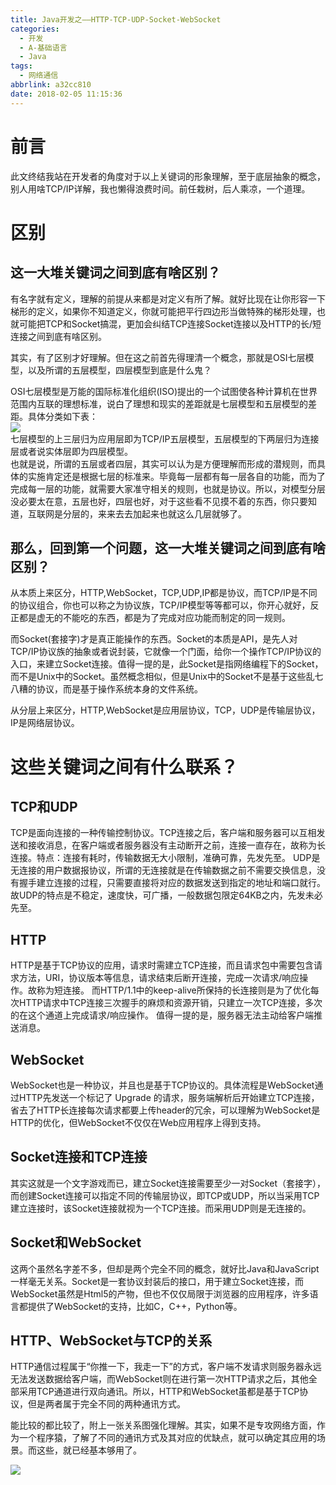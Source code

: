 ```yaml
---
title: Java开发之——HTTP-TCP-UDP-Socket-WebSocket
categories:
  - 开发
  - A-基础语言
  - Java
tags:
  - 网络通信
abbrlink: a32cc810
date: 2018-02-05 11:15:36
---
```

# 前言
此文终结我站在开发者的角度对于以上关键词的形象理解，至于底层抽象的概念，别人用啥TCP/IP详解，我也懒得浪费时间。前任栽树，后人乘凉，一个道理。
<!--more--> 
# 区别
## 这一大堆关键词之间到底有啥区别？
有名字就有定义，理解的前提从来都是对定义有所了解。就好比现在让你形容一下梯形的定义，如果你不知道定义，你就可能把平行四边形当做特殊的梯形处理，也就可能把TCP和Socket搞混，更加会纠结TCP连接Socket连接以及HTTP的长/短连接之间到底有啥区别。

其实，有了区别才好理解。但在这之前首先得理清一个概念，那就是OSI七层模型，以及所谓的五层模型，四层模型到底是什么鬼？

OSI七层模型是万能的国际标准化组织(ISO)提出的一个试图使各种计算机在世界范围内互联的理想标准，说白了理想和现实的差距就是七层模型和五层模型的差距。具体分类如下表：    
![][1]   
七层模型的上三层归为应用层即为TCP/IP五层模型，五层模型的下两层归为连接层或者说实体层即为四层模型。  
也就是说，所谓的五层或者四层，其实可以认为是方便理解而形成的潜规则，而具体的实施肯定还是根据七层的标准来。毕竟每一层都有每一层各自的功能，而为了完成每一层的功能，就需要大家准守相关的规则，也就是协议。所以，对模型分层没必要太在意，五层也好，四层也好，对于这些看不见摸不着的东西，你只要知道，互联网是分层的，来来去去加起来也就这么几层就够了。

## 那么，回到第一个问题，这一大堆关键词之间到底有啥区别？
从本质上来区分，HTTP,WebSocket，TCP,UDP,IP都是协议，而TCP/IP是不同的协议组合，你也可以称之为协议族，TCP/IP模型等等都可以，你开心就好，反正都是虚无的不能吃的东西，都是为了完成对应功能而制定的同一规则。  

而Socket(套接字)才是真正能操作的东西。Socket的本质是API，是先人对TCP/IP协议族的抽象或者说封装，它就像一个门面，给你一个操作TCP/IP协议的入口，来建立Socket连接。值得一提的是，此Socket是指网络编程下的Socket，而不是Unix中的Socket。虽然概念相似，但是Unix中的Socket不是基于这些乱七八糟的协议，而是基于操作系统本身的文件系统。


从分层上来区分，HTTP,WebSocket是应用层协议，TCP，UDP是传输层协议，IP是网络层协议。 

# 这些关键词之间有什么联系？
## TCP和UDP
TCP是面向连接的一种传输控制协议。TCP连接之后，客户端和服务器可以互相发送和接收消息，在客户端或者服务器没有主动断开之前，连接一直存在，故称为长连接。特点：连接有耗时，传输数据无大小限制，准确可靠，先发先至。
UDP是无连接的用户数据报协议，所谓的无连接就是在传输数据之前不需要交换信息，没有握手建立连接的过程，只需要直接将对应的数据发送到指定的地址和端口就行。故UDP的特点是不稳定，速度快，可广播，一般数据包限定64KB之内，先发未必先至。

## HTTP 
HTTP是基于TCP协议的应用，请求时需建立TCP连接，而且请求包中需要包含请求方法，URI，协议版本等信息，请求结束后断开连接，完成一次请求/响应操作。故称为短连接。
而HTTP/1.1中的keep-alive所保持的长连接则是为了优化每次HTTP请求中TCP连接三次握手的麻烦和资源开销，只建立一次TCP连接，多次的在这个通道上完成请求/响应操作。
值得一提的是，服务器无法主动给客户端推送消息。

## WebSocket
WebSocket也是一种协议，并且也是基于TCP协议的。具体流程是WebSocket通过HTTP先发送一个标记了 Upgrade 的请求，服务端解析后开始建立TCP连接，省去了HTTP长连接每次请求都要上传header的冗余，可以理解为WebSocket是HTTP的优化，但WebSocket不仅仅在Web应用程序上得到支持。
## Socket连接和TCP连接
其实这就是一个文字游戏而已，建立Socket连接需要至少一对Socket（套接字），而创建Socket连接可以指定不同的传输层协议，即TCP或UDP，所以当采用TCP建立连接时，该Socket连接就视为一个TCP连接。而采用UDP则是无连接的。
## Socket和WebSocket
这两个虽然名字差不多，但却是两个完全不同的概念，就好比Java和JavaScript一样毫无关系。Socket是一套协议封装后的接口，用于建立Socket连接，而WebSocket虽然是Html5的产物，但也不仅仅局限于浏览器的应用程序，许多语言都提供了WebSocket的支持，比如C，C++，Python等。

## HTTP、WebSocket与TCP的关系
HTTP通信过程属于“你推一下，我走一下”的方式，客户端不发请求则服务器永远无法发送数据给客户端，而WebSocket则在进行第一次HTTP请求之后，其他全部采用TCP通道进行双向通讯。所以，HTTP和WebSocket虽都是基于TCP协议，但是两者属于完全不同的两种通讯方式。


能比较的都比较了，附上一张关系图强化理解。其实，如果不是专攻网络方面，作为一个程序猿，了解了不同的通讯方式及其对应的优缺点，就可以确定其应用的场景。而这些，就已经基本够用了。

![][2]




[1]: https://raw.githubusercontent.com/PGzxc/CDN/master/blog-image/net_seven_mode.png
[2]: https://raw.githubusercontent.com/PGzxc/CDN/master/blog-image/net_mode.png

